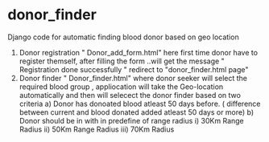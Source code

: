 # donor_finder
Django code for automatic finding blood donor based on geo location
1) Donor registration " Donor_add_form.html" here first time donor have to register themself, after filling the form ..will get the message " Registration done successfully " redirect to "donor_finder.html page"
2) Donor finder " Donor_finder.html"  where donor seeker will select the required blood group , appliocation will take the Geo-location automatically and then will selecect the donor finder based on two criteria
          a) Donor has donoated blood atleast 50 days before. ( difference between current and blood donated added atleast 50 days or more)
          b) Donor should be in with in predefine of range radius
                 i) 30Km Range Radius    ii) 50Km Range Radius   iii) 70Km Radius
     
